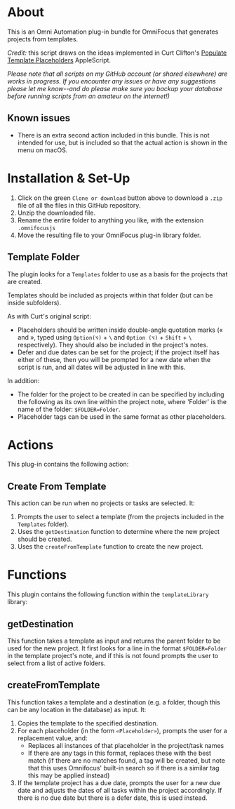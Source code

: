 # About

This is an Omni Automation plug-in bundle for OmniFocus that generates projects from templates.

_Credit:_ this script draws on the ideas implemented in Curt Clifton's [Populate Template Placeholders](http://curtclifton.net/poptemp) AppleScript.

_Please note that all scripts on my GitHub account (or shared elsewhere) are works in progress. If you encounter any issues or have any suggestions please let me know--and do please make sure you backup your database before running scripts from an amateur on the internet!)_

## Known issues 

* There is an extra second action included in this bundle. This is not intended for use, but is included so that the actual action is shown in the menu on macOS.

# Installation & Set-Up

1. Click on the green `Clone or download` button above to download a `.zip` file of all the files in this GitHub repository.
2. Unzip the downloaded file.
3. Rename the entire folder to anything you like, with the extension `.omnifocusjs`
4. Move the resulting file to your OmniFocus plug-in library folder.

## Template Folder
The plugin looks for a `Templates` folder to use as a basis for the projects that are created.

Templates should be included as projects within that folder (but can be inside subfolders). 

As with Curt's original script:
* Placeholders should be written inside double-angle quotation marks (« and », typed using `Option(⌥)` + `\` and `Option (⌥)` + `Shift` + `\` respectively). They should also be included in the project's notes.
* Defer and due dates can be set for the project; if the project itself has either of these, then you will be prompted for a new date when the script is run, and all dates will be adjusted in line with this.

In addition:
* The folder for the project to be created in can be specified by including the following as its own line within the project note, where 'Folder' is the name of the folder: `$FOLDER=Folder`.
* Placeholder tags can be used in the same format as other placeholders.

# Actions

This plug-in contains the following action:

## Create From Template

This action can be run when no projects or tasks are selected. It:

1. Prompts the user to select a template (from the projects included in the `Templates` folder).
2. Uses the `getDestination` function to determine where the new project should be created.
3. Uses the `createFromTemplate` function to create the new project.

# Functions

This plugin contains the following function within the `templateLibrary` library:

## getDestination

This function takes a template as input and returns the parent folder to be used for the new project. It first looks for a line in the format `$FOLDER=Folder` in the template project's note, and if this is not found prompts the user to select from a list of active folders.

## createFromTemplate

This function takes a template and a destination (e.g. a folder, though this can be any location in the database) as input. It:

1. Copies the template to the specified destination.
2. For each placeholder (in the form `«Placeholder»`), prompts the user for a replacement value, and:
   * Replaces all instances of that placeholder in the project/task names
   * If there are any tags in this format, replaces these with the best match (if there are no matches found, a tag will be created, but note that this uses Omnifocus' built-in search so if there is a similar tag this may be applied instead)
3. If the template project has a due date, prompts the user for a new due date and adjusts the dates of all tasks within the project accordingly. If there is no due date but there is a defer date, this is used instead.